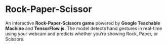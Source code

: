 # Rock-Paper-Scissor
An interactive **Rock-Paper-Scissors game** powered by **Google Teachable Machine** and **TensorFlow.js**.   The model detects hand gestures in real-time using your webcam and predicts whether you’re showing Rock, Paper, or Scissors.
